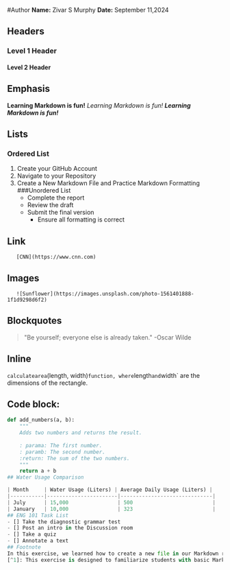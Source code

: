 #Author
**Name:** Zivar S Murphy
**Date:** September 11,2024
## Headers 
### Level 1 Header
#### Level 2 Header
## Emphasis 
**Learning Markdown is fun!**
*Learning Markdown is fun!*
***Learning Markdown is fun!***
## Lists 
### Ordered List
1. Create your GitHub Account
2. Navigate to your Repository 
3. Create a New Markdown File and Practice Markdown Formatting
   ###Unordered List
   - Complete the report
   - Review the draft
   - Submit the final version
     - Ensure all formatting is correct
## Link
       [CNN](https://www.cnn.com)
## Images
       ![Sunflower](https://images.unsplash.com/photo-1561401888-1f1d9298d6f2)
## Blockquotes
> "Be yourself; everyone else is already taken."
> -Oscar Wilde
## Inline 
`calculatearea`(length, width)` function, where `length` and `width` are the dimensions of the rectangle.
## Code block: 
```python
def add_numbers(a, b):
    """
    Adds two numbers and returns the result.
    
    : parama: The first number.
    : paramb: The second number.
    :return: The sum of the two numbers.
    """
    return a + b
## Water Usage Comparison

| Month     | Water Usage (Liters) | Average Daily Usage (Liters) |
|-----------|-----------------------|------------------------------|
| July      | 15,000                | 500                          |
| January   | 10,000                | 323                          |
## ENG 101 Task List
- [] Take the diagnostic grammar test
- [] Post an intro in the Discussion room
- [] Take a quiz
- [] Annotate a text
## Footnote
In this exercise, we learned how to create a new file in our Markdown repository and practiced different syntaxes in Markdown[^1].
[^1]: This exercise is designed to familiarize students with basic Markdown features, such as file creation, formatting text, and using different Markdown syntaxes effectively.
